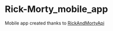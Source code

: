 # Rick-Morty_mobile_app
Mobile app created thanks to <a href="https://rickandmortyapi.com/">RickAndMortyApi</a>
